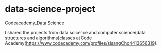 # data-science-project
Codeacademy_Data Science 

I shared the projects from data scicence and computer science(data structures and algorithms)classes at Code Academy(https://www.codecademy.com/profiles/sisangCho4413656319). 
